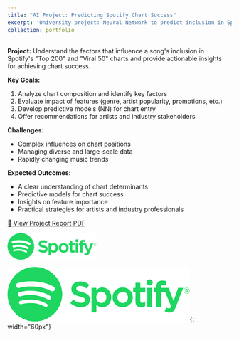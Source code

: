 ```yaml
---
title: "AI Project: Predicting Spotify Chart Success"
excerpt: 'University project: Neural Network to predict inclusion in Spotify’s Top 200/Viral 50<br/><img src="/images/spotify.png" style="width:60px; height:auto;">'
collection: portfolio
---
```

**Project:** Understand the factors that influence a song's inclusion in Spotify's "Top 200" and "Viral 50" charts and provide actionable insights for achieving chart success.

**Key Goals:**  
1. Analyze chart composition and identify key factors  
2. Evaluate impact of features (genre, artist popularity, promotions, etc.)  
3. Develop predictive models (NN) for chart entry  
4. Offer recommendations for artists and industry stakeholders

**Challenges:**  
- Complex influences on chart positions  
- Managing diverse and large-scale data  
- Rapidly changing music trends

**Expected Outcomes:**  
- A clear understanding of chart determinants  
- Predictive models for chart success  
- Insights on feature importance  
- Practical strategies for artists and industry professionals

[📄 View Project Report PDF](/files/AI_project_Iangiboeva.pdf)

<img src='/images/spotify.png' alt='Spotify Logo' style='float: left; margin: 0 1rem 1rem 0; width: 200px;'>

![Spotify Logo](/images/spotify.png){: width="60px"}
